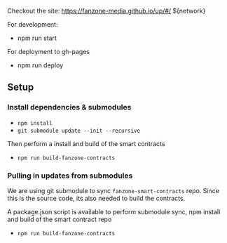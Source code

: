 Checkout the site: https://fanzone-media.github.io/up/#/ ${network}

For development:

- npm run start

For deployment to gh-pages

- npm run deploy

## Setup

### Install dependencies & submodules

- `npm install`
- `git submodule update --init --recursive`

Then perform a install and build of the smart contracts

- `npm run build-fanzone-contracts`

### Pulling in updates from submodules

We are using git submodule to sync `fanzone-smart-contracts` repo. Since this is the source code, its also needed to build the contracts.

A package.json script is available to perform submodule sync, npm install and build of the smart contract repo

- `npm run build-fanzone-contracts`
